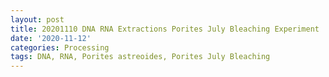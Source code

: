 ```yaml
---
layout: post
title: 20201110 DNA RNA Extractions Porites July Bleaching Experiment
date: '2020-11-12'
categories: Processing
tags: DNA, RNA, Porites astreoides, Porites July Bleaching
---
```


